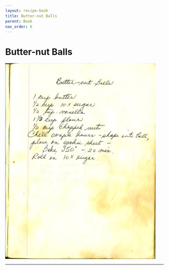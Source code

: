 ```yaml
---
layout: recipe-book
title: Butter-nut Balls
parent: Book
nav_order: 6
---
```


# Butter-nut Balls
![Butter-nut Balls](/recipe-images/pages/page-06.jpg)

---
